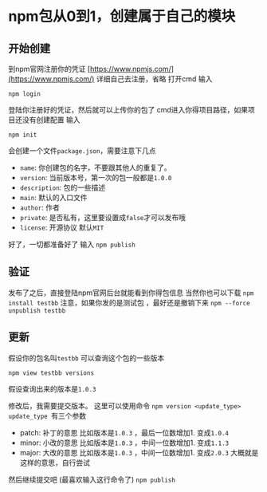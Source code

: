 # npm包从0到1，创建属于自己的模块

## 开始创建
到npm官网注册你的凭证 [https://www.npmjs.com/](https://www.npmjs.com/)
详细自己去注册，省略
打开cmd 输入
```
npm login
```
登陆你注册好的凭证，然后就可以上传你的包了
cmd进入你得项目路径，如果项目还没有创建配置
输入
```
npm init
```
会创建一个文件`package.json`，需要注意下几点

* `name`: 你创建包的名字，不要跟其他人的重复了。
* `version`: 当前版本号，第一次的包一般都是`1.0.0`
* `description`: 包的一些描述
* `main`: 默认的入口文件
* `author`: 作者
* `private`: 是否私有，这里要设置成`false`才可以发布哦
* `license`: 开源协议 默认`MIT`

好了，一切都准备好了
输入
`npm publish`

## 验证
发布了之后，直接登陆npm官网后台就能看到你得包信息
当然你也可以下载
`npm install testbb`
注意，如果你发的是测试包 ，最好还是撤销下来
`npm --force unpublish testbb`

## 更新 
假设你的包名叫`testbb`
可以查询这个包的一些版本
```
npm view testbb versions
```
假设查询出来的版本是`1.0.3`

修改后，我需要提交版本。
这里可以使用命令 `npm version <update_type>`
`update_type `有三个参数
* patch: 补丁的意思 比如版本是`1.0.3` ，最后一位数增加1. 变成`1.0.4`
* minor: 小改的意思 比如版本是`1.0.3` ，中间一位数增加1. 变成`1.1.3`
* major: 大改的意思 比如版本是`1.0.3` ，中间一位数增加1. 变成`2.0.3`
大概就是这样的意思，自行尝试

然后继续提交吧 (最喜欢输入这行命令了)
`npm publish`
